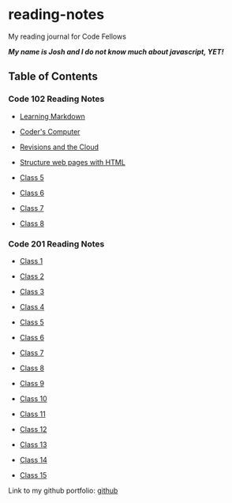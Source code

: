 # reading-notes

My reading journal for Code Fellows

***My name is Josh and I do not know much about javascript, YET!***

## Table of Contents

### Code 102 Reading Notes

- [Learning Markdown](https://coff23.github.io/reading-notes/class1)

- [Coder's Computer](https://coff23.github.io/reading-notes/class2)

- [Revisions and the Cloud](https://coff23.github.io/reading-notes/class3)

- [Structure web pages with HTML](https://coff23.github.io/reading-notes/class4)

- [Class 5](/home/coff23/projects/courses/code-102/notes-website/reading-notes/class5.md)

- [Class 6](/home/coff23/projects/courses/code-102/notes-website/reading-notes/class6.md)

- [Class 7](/home/coff23/projects/courses/code-102/notes-website/reading-notes/class7.md)

- [Class 8](/home/coff23/projects/courses/code-102/notes-website/reading-notes/class8.md)

### Code 201 Reading Notes

- [Class 1]()

- [Class 2]()

- [Class 3]()

- [Class 4]()

- [Class 5]()

- [Class 6]()

- [Class 7]()

- [Class 8]()

- [Class 9]()

- [Class 10]()

- [Class 11]()

- [Class 12]()

- [Class 13]()

- [Class 14]()

- [Class 15]()

Link to my github portfolio: [github](https://github.com/Coff23)
